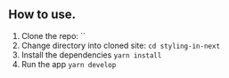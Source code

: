 ## How to use.

1. Clone the repo: ``
2. Change directory into cloned site: `cd styling-in-next`
3. Install the dependencies `yarn install`
4. Run the app `yarn develop`
